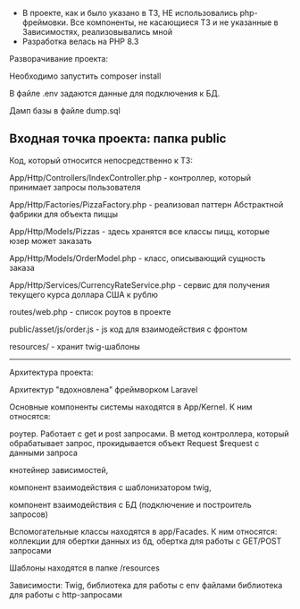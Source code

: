 * В проекте, как и было указано в ТЗ, НЕ использовались php-фреймовки. Все компоненты, не касающиеся ТЗ и не указанные в Зависимостях, реализовывались мной
* Разработка велась на PHP 8.3
  
Разворачивание проекта:

Необходимо запустить composer install

В файле .env задаются данные для подключения к БД.

Дамп базы в файле dump.sql

Входная точка проекта: папка public
-------------------------------
Код, который относится непосредственно к ТЗ:

App/Http/Controllers/IndexController.php - контроллер, который принимает запросы пользователя

App/Http/Factories/PizzaFactory.php - реализовал паттерн Абстрактной фабрики для объекта пиццы 

App/Http/Models/Pizzas - здесь хранятся все классы пицц, которые юзер может заказать

App/Http/Models/OrderModel.php - класс, описывающий сущность заказа

App/Http/Services/CurrencyRateService.php - сервис для получения текущего курса доллара США к рублю

routes/web.php - список роутов в проекте

public/asset/js/order.js - js код для взаимодействия с фронтом

resources/ - хранит twig-шаблоны 

---------------------------------
Архитектура проекта:

Архитектур "вдохновлена" фреймворком Laravel

Основные компоненты системы находятся в App/Kernel. К ним относятся:
  
  роутер. Работает с get и post запросами. В метод контроллера, который обрабатывает запрос, прокидывается объект Request $request с данными запроса 
  
  кнотейнер зависимостей,
  
  компонент взаимодействия с шаблонизатором twig,
  
  компонент взаимодействия с БД (подключение и построитель запросов)
  
 Вспомогательные классы находятся в app/Facades. К ним относятся:
 коллекции для обертки данных из бд,
 обертка для работы с GET/POST запросами
 
Шаблоны находятся в папке /resources

Зависимости:
  Twig,
  библиотека для работы с env файлами
  библиотека для работы с http-запросами


